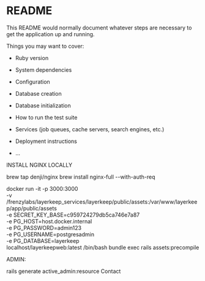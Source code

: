 # README

This README would normally document whatever steps are necessary to get the
application up and running.

Things you may want to cover:

* Ruby version

* System dependencies

* Configuration

* Database creation

* Database initialization

* How to run the test suite

* Services (job queues, cache servers, search engines, etc.)

* Deployment instructions

* ...

INSTALL NGINX LOCALLY

brew tap denji/nginx
brew install nginx-full --with-auth-req



docker run -it -p 3000:3000 \
  -v /frenzylabs/layerkeep_services/layerkeep/public/assets:/var/www/layerkeep/app/public/assets \
  -e SECRET_KEY_BASE=c959724279db5ca746e7a87 \
  -e PG_HOST=host.docker.internal \
  -e PG_PASSWORD=admin123 \
  -e PG_USERNAME=postgresadmin \
  -e PG_DATABASE=layerkeep \
localhost/layerkeepweb:latest /bin/bash
bundle exec rails assets:precompile




ADMIN:

rails generate active_admin:resource Contact